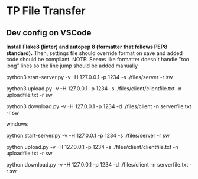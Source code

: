 # TP File Transfer

## Dev config on VSCode

**Install Flake8 (linter) and autopep 8 (formatter that follows PEP8 standard).** 
    Then, settings file should override format on save and added code should be compliant. 
    NOTE: Seems like formatter doesn't handle "too long" lines so the line jump should be added manually


python3 start-server.py -v -H 127.0.0.1 -p 1234 -s ./files/server -r sw

python3 upload.py -v -H 127.0.0.1 -p 1234 -s ./files/client/clientfile.txt -n uploadfile.txt -r sw

python3 download.py -v -H 127.0.0.1 -p 1234 -d ./files/client -n serverfile.txt -r sw


windows

python start-server.py -v -H 127.0.0.1 -p 1234 -s ./files/server -r sw

python upload.py -v -H 127.0.0.1 -p 1234 -s ./files/client/clientfile.txt -n uploadfile.txt -r sw

python download.py -v -H 127.0.0.1 -p 1234 -d ./files/client -n serverfile.txt -r sw
